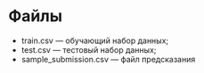 # Файлы
* train.csv — обучающий набор данных;
* test.csv — тестовый набор данных;
* sample_submission.csv — файл предсказания
